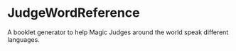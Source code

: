 # JudgeWordReference
A booklet generator to help Magic Judges around the world speak different languages.
